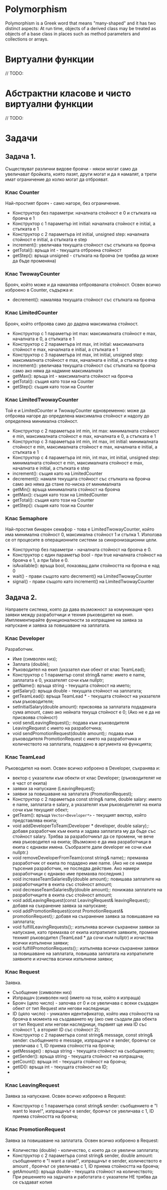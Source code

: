 # Polymorphism 
Polymorphism is a Greek word that means "many-shaped" and it has two distinct aspects: At run time, objects of a derived class may be treated as objects of a base class in places such as method parameters and collections or arrays.

# Виртуални функции
// TODO:

# Абстрактни класове и чисто виртуални функции
// TODO:

# Задачи
## Задача 1.

Съществуват различни видове броячи - някои могат само да увеличават
бройката, която пазят, други могат и да я намалят, а трети имат
ограничение до колко могат да отброяват.

### Клас Counter
Най-простият брояч - само нагоре, без ограничение.
- Конструктор без параметри: началната стойност е 0 и стъпката на брояча
е 1
- Конструктор с 1 параметър int initial: началната стойност е initial,
а стъпката е 1
- Конструктор с 2 параметъра int initial, unsigned step: началната
стойност е initial, а стъпката e step
- increment(): увеличава текущата стойност със стъпката на брояча
- getTotal(): връща int - текущата отброена стойност
- getStep(): връща unsigned - стъпката на брояча (не трябва да може да
бъде променяна)

### Клас TwowayCounter
Брояч, който може и да намалява отброяваната стойност.
Освен всичко изброено в Counter, съдържа и:
- decrement(): намалява текущата стойност със стъпката на брояча
### Клас LimitedCounter
Брояч, който отброява само до дадена максимална стойност.
- Конструктор с 1 параметър int max: максималната стойност е max,
началната е 0, а стъпката е 1
- Конструктор с 2 параметъра int max, int initial: максималната
стойност е max, началната е initial, а стъпката е 1
- Конструктор с 3 параметъра int max, int initial, unsigned step:
максималната стойност е max, началната е initial, а стъпката е step
- increment(): увеличава текущата стойност със стъпката на брояча само
ако няма да надмине максималната
- getMax(): връща int - максималната стойност на брояча
- getTotal(): същия като този на Counter
- getStep(): същия като този на Counter

### Клас LimitedTwowayCounter
Той е и LimitedCounter и TwowayCounter едновременно: може да отброява
нагоре до определена максимална стойност и надолу до определена
минимална стойност.
- Конструктор с 2 параметъра int min, int max: минималната стойност е
min, максималната стойност е max, началната е 0, а стъпката е 1
- Конструктор с 3 параметъра int min, int max, int initial:
минималната стойност е min, максималната стойност е max, началната е
initial, а стъпката е 1
- Конструктор с 4 параметъра int min, int max, int initial,
unsigned step: минималната стойност е min, максималната стойност е
max, началната е initial, а стъпката е step
- increment(): същия като на LimitedCounter
- decrement(): намаля текущата стойност със стъпката на брояча само
ако няма да стане по-ниска от минималната
- getMin(): връща минималната стойност на брояча
- getMax(): същия като този на LimitedCounter
- getTotal(): същия като този на Counter
- getStep(): същия като този на Counter

### Клас Semaphore
Най-простия бинарен семафор - това е LimitedTwowayCounter, който има
минимална стойност 0, максимална стойност 1 и стъпка 1. Използва се от
процесите в операционнитe системи за синхронизационни цели.
- Конструктор без параметри - началната стойност на брояча е 0.
- Конструктор с един параметър bool - при true началната стойност на
брояча е 1, а при false е 0.
- isAvailable(): връща bool, показващ дали стойността на брояча е над
0
- wait() - прави същото като decrement() на LimitedTwowayCounter
- signal() - прави същото като increment() на LimitedTwowayCounter

## Задача 2.

Направете система, която да дава възможност за комуникация чрез заявки
между разработчици и техния ръководител на екип. Имплементирайте
функционалности за изпращане на заявка за напускане и заявка за
повишаване на заплатата.

### Клас Developer
Разработчик.
- Име (символен низ);
- Заплата (double);
- Ръководител на екип (указател към обект от клас TeamLead);
- Конструктор с 1 параметър const string& name: името е name,
заплатата е 0, указателят сочи към nullptr;
- getName(): връща string - текущата стойност на името;
- getSalary(): връща double - текущата стойност на заплатата;
- getTeamLead(): връща TeamLead * - текущата стойност на указателя към
ръководителя;
- setInitialSalary(double amount): присвоява за заплатата подадената
сума amount, само ако нейната текуща стойност е 0; (Ако не е да не
присвоява стойност)
- void sendLeavingRequest();: подава към ръководителя
LeavingRequest с името на разработчика;
- void sendPromotionRequest(double amount);: подава към
ръководителя PromotionRequest с името на разработчика и
количеството на заплатата, подадено в аргумента на функцията;

### Клас TeamLead
Ръководител на екип.
Освен всичко изброено в Developer, съхранява и:
- вектор с указатели към обекти от клас Developer; (ръководителят не е
част от екипа)
- заявки за напускане (LeavingRequest);
- заявки за повишаване на заплатата (PromotionRequest);
- Конструктор с 2 параметъра const string& name, double salary:
името е name, заплатата е salary, a указателят към ръководителят на
екипа сочи към текущият обект;
- getTeam(): връща `Vector<Developer*>` - текущият вектор, който
представлява екипа;
- void addDeveloperToTeam(Developer * developer, double salary);:
добавя разработчик към екипа и задава заплатата му да бъде със
стойност salary. Трябва за разработчикът да се промени, че вече има
ръководител на екипа; (Възможно е да има разработчици в екипа с
еднакви имена. Съобразете дали developer не сочи към nullptr.)
- void removeDeveloperFromTeam(const string& name);: премахва
разработчик от екипа по подадено име name. (Ако не се намери търсения
разработчик, не последва действие. Ако намери разработчици с еднакво
име премахва последния.)
- void increaseTeamSalariesBy(double amount);: повишава заплатите
на разработчиците в екипа със стойност amount;
- void decreaseTeamSalariesBy(double amount);: понижава заплатите
на разработчиците в екипа със стойност amount;
- void addLeavingRequest(const LeavingRequest& leavingRequest);:
добавя на съхранение заявка за напускане;
- void addPromotionRequest(const PromotionRequest&
promotionRequest);: добавя на съхранение заявка за повишаване на
заплатата;
- void fulfillLeavingRequests();: изпълнява всички съхранени заявки
за напускане, като премахва от екипа изпратилите заявките, променя
техният ръководител (TeamLead * да сочи към nullptr) и изчиства
всички изпълнени заявки;
- void fulfillPromotionRequests();: изпълнява всички съхранени
заявки за повишаване на заплатата, повишава заплатата на изпратилите
заявките и изчиства всички изпълнени заявки;

### Клас Request
Заявка.
- Съобщение (символен низ)
- Изпращач (символен низ) (името на този, който я изпраща)
- Брояч (цяло число) - започва от 0 и се увеличава с всеки създаден обект
от тип Request или негови наследници;
- ID (цяло число) - уникален идентификатор, който има стойността на
брояча в момента на създаването му (ако сме създали два обекта от тип
Request или негови наследници, първият ще има ID със стойност 1, а
вторият ID със стойност 2);
- Конструктор с 2 параметъра const string& message, const string&
sender: съобщението е message, изпращачът е sender, броячът се
увеличава с 1, ID приема стойността на брояча;
- getMessage() : връща string - текущата стойност на съобщението;
- getSender(): връща string - текущата стойност на изпращача;
- getCount(): връща int - текущата стойност на брояча;
- getID(): връща int - текущата стойност на ID;
- 
### Клас LeavingRequest
Заявка за напускане.
Освен всичко изброено в Request:
- Конструктор с 1 параметъра const string& sender: съобщението е "I
want to leave!", изпращачът е sender, броячът се увеличава с 1, ID
приема стойността на брояча;

### Клас PromotionRequest
Заявка за повишаване на заплатата.
Освен всичко изброено в Request:
- Kоличество (double) - количество, с което да се увеличи заплатата;
- Конструктор с 2 параметъра const string& sender, double amount:
съобщението е "I want a raise!", изпращачът е sender, количеството
е amount , броячът се увеличава с 1, ID приема стойността на брояча;
- getAmount(): връща double - текущата стойност на количеството;
При решението на задачата и работатата с указатели НЕ трябва да се създават копия